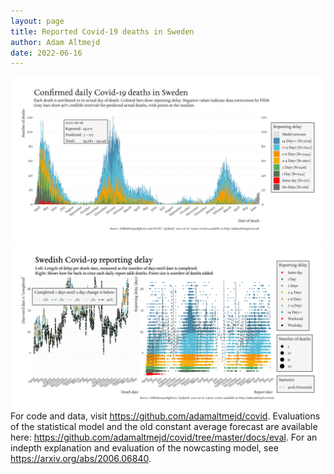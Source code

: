 ```yaml
---
layout: page
title: Reported Covid-19 deaths in Sweden
author: Adam Altmejd
date: 2022-06-16
---
```


![Graph of Swedish Covid-19 deaths with reporting delay.](deaths_lag_sweden_2022-06-16.png "Swedish Covid-19 deaths.")
![Graph of Swedish Covid-19 reporting delay in daily deaths.](lag_trend_sweden_2022-06-16.png "Trend in Swedish Covid-19 mortality reporting delay.")
For code and data, visit <https://github.com/adamaltmejd/covid>.
Evaluations of the statistical model and the old constant average forecast are available here: <https://github.com/adamaltmejd/covid/tree/master/docs/eval>.
For an indepth explanation and evaluation of the nowcasting model, see <https://arxiv.org/abs/2006.06840>.
